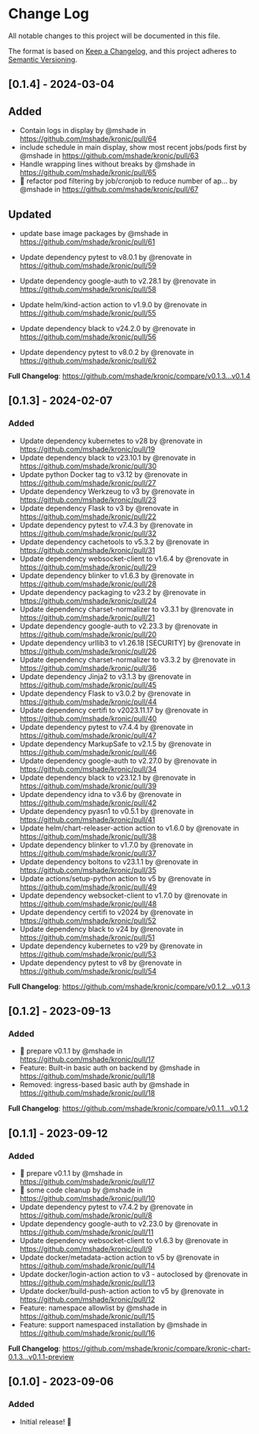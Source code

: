 # Change Log

All notable changes to this project will be documented in this file.

The format is based on [Keep a Changelog](https://keepachangelog.com/en/1.1.0/),
and this project adheres to [Semantic Versioning](https://semver.org/spec/v2.0.0.html).

## [0.1.4] - 2024-03-04

## Added

* Contain logs in display by @mshade in https://github.com/mshade/kronic/pull/64
* include schedule in main display, show most recent jobs/pods first by @mshade in https://github.com/mshade/kronic/pull/63
* Handle wrapping lines without breaks by @mshade in https://github.com/mshade/kronic/pull/65
* :rocket: refactor pod filtering by job/cronjob to reduce number of ap… by @mshade in https://github.com/mshade/kronic/pull/67


## Updated

* update base image packages by @mshade in https://github.com/mshade/kronic/pull/61
* Update dependency pytest to v8.0.1 by @renovate in https://github.com/mshade/kronic/pull/59
* Update dependency google-auth to v2.28.1 by @renovate in https://github.com/mshade/kronic/pull/58
* Update helm/kind-action action to v1.9.0 by @renovate in https://github.com/mshade/kronic/pull/55
* Update dependency black to v24.2.0 by @renovate in https://github.com/mshade/kronic/pull/56

* Update dependency pytest to v8.0.2 by @renovate in https://github.com/mshade/kronic/pull/62


**Full Changelog**: https://github.com/mshade/kronic/compare/v0.1.3...v0.1.4


## [0.1.3] - 2024-02-07

### Added

* Update dependency kubernetes to v28 by @renovate in https://github.com/mshade/kronic/pull/19
* Update dependency black to v23.10.1 by @renovate in https://github.com/mshade/kronic/pull/30
* Update python Docker tag to v3.12 by @renovate in https://github.com/mshade/kronic/pull/27
* Update dependency Werkzeug to v3 by @renovate in https://github.com/mshade/kronic/pull/23
* Update dependency Flask to v3 by @renovate in https://github.com/mshade/kronic/pull/22
* Update dependency pytest to v7.4.3 by @renovate in https://github.com/mshade/kronic/pull/32
* Update dependency cachetools to v5.3.2 by @renovate in https://github.com/mshade/kronic/pull/31
* Update dependency websocket-client to v1.6.4 by @renovate in https://github.com/mshade/kronic/pull/29
* Update dependency blinker to v1.6.3 by @renovate in https://github.com/mshade/kronic/pull/28
* Update dependency packaging to v23.2 by @renovate in https://github.com/mshade/kronic/pull/24
* Update dependency charset-normalizer to v3.3.1 by @renovate in https://github.com/mshade/kronic/pull/21
* Update dependency google-auth to v2.23.3 by @renovate in https://github.com/mshade/kronic/pull/20
* Update dependency urllib3 to v1.26.18 [SECURITY] by @renovate in https://github.com/mshade/kronic/pull/26
* Update dependency charset-normalizer to v3.3.2 by @renovate in https://github.com/mshade/kronic/pull/36
* Update dependency Jinja2 to v3.1.3 by @renovate in https://github.com/mshade/kronic/pull/45
* Update dependency Flask to v3.0.2 by @renovate in https://github.com/mshade/kronic/pull/44
* Update dependency certifi to v2023.11.17 by @renovate in https://github.com/mshade/kronic/pull/40
* Update dependency pytest to v7.4.4 by @renovate in https://github.com/mshade/kronic/pull/47
* Update dependency MarkupSafe to v2.1.5 by @renovate in https://github.com/mshade/kronic/pull/46
* Update dependency google-auth to v2.27.0 by @renovate in https://github.com/mshade/kronic/pull/34
* Update dependency black to v23.12.1 by @renovate in https://github.com/mshade/kronic/pull/39
* Update dependency idna to v3.6 by @renovate in https://github.com/mshade/kronic/pull/42
* Update dependency pyasn1 to v0.5.1 by @renovate in https://github.com/mshade/kronic/pull/41
* Update helm/chart-releaser-action action to v1.6.0 by @renovate in https://github.com/mshade/kronic/pull/38
* Update dependency blinker to v1.7.0 by @renovate in https://github.com/mshade/kronic/pull/37
* Update dependency boltons to v23.1.1 by @renovate in https://github.com/mshade/kronic/pull/35
* Update actions/setup-python action to v5 by @renovate in https://github.com/mshade/kronic/pull/49
* Update dependency websocket-client to v1.7.0 by @renovate in https://github.com/mshade/kronic/pull/48
* Update dependency certifi to v2024 by @renovate in https://github.com/mshade/kronic/pull/52
* Update dependency black to v24 by @renovate in https://github.com/mshade/kronic/pull/51
* Update dependency kubernetes to v29 by @renovate in https://github.com/mshade/kronic/pull/53
* Update dependency pytest to v8 by @renovate in https://github.com/mshade/kronic/pull/54

**Full Changelog**: https://github.com/mshade/kronic/compare/v0.1.2...v0.1.3


## [0.1.2] - 2023-09-13

### Added

* :rocket: prepare v0.1.1 by @mshade in https://github.com/mshade/kronic/pull/17
* Feature: Built-in basic auth on backend by @mshade in https://github.com/mshade/kronic/pull/18
* Removed: ingress-based basic auth by @mshade in https://github.com/mshade/kronic/pull/18


**Full Changelog**: https://github.com/mshade/kronic/compare/v0.1.1...v0.1.2

## [0.1.1] - 2023-09-12

### Added

* :rocket: prepare v0.1.1 by @mshade in https://github.com/mshade/kronic/pull/17
* :art: some code cleanup by @mshade in https://github.com/mshade/kronic/pull/10
* Update dependency pytest to v7.4.2 by @renovate in https://github.com/mshade/kronic/pull/8
* Update dependency google-auth to v2.23.0 by @renovate in https://github.com/mshade/kronic/pull/11
* Update dependency websocket-client to v1.6.3 by @renovate in https://github.com/mshade/kronic/pull/9
* Update docker/metadata-action action to v5 by @renovate in https://github.com/mshade/kronic/pull/14
* Update docker/login-action action to v3 - autoclosed by @renovate in https://github.com/mshade/kronic/pull/13
* Update docker/build-push-action action to v5 by @renovate in https://github.com/mshade/kronic/pull/12
* Feature: namespace allowlist by @mshade in https://github.com/mshade/kronic/pull/15
* Feature: support namespaced installation by @mshade in https://github.com/mshade/kronic/pull/16


**Full Changelog**: https://github.com/mshade/kronic/compare/kronic-chart-0.1.3...v0.1.1-preview

## [0.1.0] - 2023-09-06

### Added

- Initial release! :tada:
